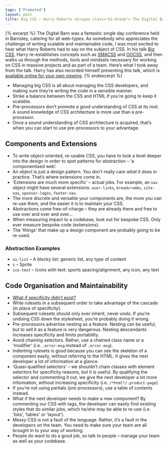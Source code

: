 ```yaml
---
tags: ['Promoted']
layout: post
title: Big CSS – Harry Roberts at<span class="b1-break"> The Digital Barn 2012</span>
---
```


{% excerpt %}
The Digital Barn was a fantastic single day conference held in Barnsley, catering for all web-types. As somebody who appreciates the challenge of writing scalable and maintainable code, I was most excited to hear what Harry Roberts had to say on the subject of CSS. In his talk [Big CSS](http://www.youtube.com/watch?v=R-BX4N8egEc&hd=1), Harry re-establishes concepts such as [SMACSS](http://smacss.com/) and [OOCSS](http://oocss.org/), and then walks us through the methods, tools and mindsets necessary for working on CSS in massive projects and as part of a team. Here’s what I took away from the talk. Harry has also recorded himself presenting this talk, which is [available online for your own viewing](http://www.youtube.com/watch?v=R-BX4N8egEc&hd=1).
{% endexcerpt %}

* Managing big CSS is all about managing the CSS developers, and making sure they’re writing the code in a sensible manner.
* Strike a balance between the CSS and HTML if you’re going to keep it scalable.
* Pre-processors don’t promote a good understanding of CSS at its root. A sound knowledge of CSS architecture is more use than a pre-processor.
* Once a sound understanding of CSS architecture is acquired, that’s when you can start to use pre-processors to your advantage.

## Components and Extensions

* To write object-oriented, re-usable CSS, you have to look a level deeper into the design in order to spot patterns for abstraction – ‘a componentised web’.
* An object is just a design pattern. You don’t really care *what* it does in practice. That’s where extensions come in.
* ‘Extensions are much more specific’ – actual jobs. For example, an `nav` object might have several extensions: `user-links`, `breadcrumbs`, `site-nav`, `sponsor-logos`, `footer-nav`.
* The more discrete and versatile your components are, the more you can re-use them, and the easier it is to maintain your CSS.
* Abstractions come free-of-charge – they are already there and free to use over and over and over…
* When measuring impact to a codebase, look out for bespoke CSS. Only ever measure bespoke code (extensions).
* The ‘things’ that make up a design component are probably going to be re-used.

### Abstraction Examples
* `ui-list` – A blocky list: generic list, any type of content
* `s` – Sprite
* `ico-text` – Icons with text: sports spacing/alignment, any icon, any text

## Code Organisation and Maintainability

* [What if specificity didn’t exist?](http://www.impressivewebs.com/css-specificity-irrelevant/)
* Write rulesets in a subsequent order to take advantage of the cascade (in place of specificity).
* Subsequent rulesets should only ever inherit, never undo. If you’re undoing CSS down the stylesheet, you’re probably doing it wrong.
* Pre-processors advertise nesting as a feature. Nesting can be useful, but to sell it as a feature is very dangerous. Nesting descendants increases specificity and limits portability.
* Avoid chaining selectors. Rather, use a chained class name or a ‘modifier’ (i.e. `.error-msg` instead of `.error.msg`).
* Indenting rulesets is good because you can see the skeleton of a component easily, without referring to the HTML. It gives the next developer a lot of information at a glance.
* ‘Quasi-qualified selectors’ – we shouldn’t chain classes with element selectors for specificity reasons, but it is useful. By qualifying the selector and commenting it out, we give the next developer a lot more information, without increasing specificity (i.e. `/*html*/.product-page`)
* If you’re not using partials (pre-processors), use a table of contents instead.
* What if the next developer needs to make a new component? By commenting our CSS with tags, the developer can easily find existing styles that do similar jobs, which he/she may be able to re-use (i.e. ‘lists’, ‘tables’ or ‘layout’).
* Messy CSS is not a fault of the language. Rather, it’s a fault in the developers on the team. You need to make sure your team are all brought in to your way of working.
* People do want to do a good job, so talk to people – manage your team as well as your codebase.